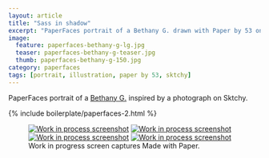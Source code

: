 ```yaml
---
layout: article
title: "Sass in shadow"
excerpt: "PaperFaces portrait of a Bethany G. drawn with Paper by 53 on an iPad."
image: 
  feature: paperfaces-bethany-g-lg.jpg
  teaser: paperfaces-bethany-g-teaser.jpg
  thumb: paperfaces-bethany-g-150.jpg
category: paperfaces
tags: [portrait, illustration, paper by 53, sktchy]
---
```


PaperFaces portrait of a [Bethany G.](http://sktchy.com/LWJNV) inspired by a photograph on Sktchy.

{% include boilerplate/paperfaces-2.html %}

<figure class="third">
	<a href="{{ site.url }}/images/paperfaces-bethany-g-process-1-lg.jpg"><img src="{{ site.url }}/images/paperfaces-bethany-g-process-1-600.jpg" alt="Work in process screenshot"></a>
	<a href="{{ site.url }}/images/paperfaces-bethany-g-process-2-lg.jpg"><img src="{{ site.url }}/images/paperfaces-bethany-g-process-2-600.jpg" alt="Work in process screenshot"></a>
	<a href="{{ site.url }}/images/paperfaces-bethany-g-process-3-lg.jpg"><img src="{{ site.url }}/images/paperfaces-bethany-g-process-3-600.jpg" alt="Work in process screenshot"></a>
	<a href="{{ site.url }}/images/paperfaces-bethany-g-process-4-lg.jpg"><img src="{{ site.url }}/images/paperfaces-bethany-g-process-4-600.jpg" alt="Work in process screenshot"></a>
	<figcaption>Work in progress screen captures Made with Paper.</figcaption>
</figure>